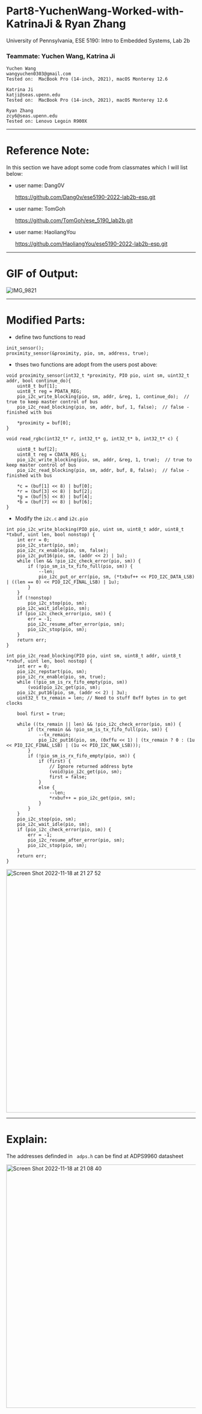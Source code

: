 # Part8-YuchenWang-Worked-with-KatrinaJi & Ryan Zhang
University of Pennsylvania, ESE 5190: Intro to Embedded Systems, Lab 2b

### Teammate: Yuchen Wang, Katrina Ji

    Yuchen Wang
    wangyuchen0303@gmail.com
    Tested on:  MacBook Pro (14-inch, 2021), macOS Monterey 12.6
    
    Katrina Ji
    katji@seas.upenn.edu
    Tested on:  MacBook Pro (14-inch, 2021), macOS Monterey 12.6
    
    Ryan Zhang
    zcy6@seas.upenn.edu
    Tested on: Lenovo Legoin R900X
    
---

# Reference Note:

In this section we have adopt some code from classmates which I will list below:
- user name: Dang0V
  
  https://github.com/Dang0v/ese5190-2022-lab2b-esp.git 
  
- user name: TomGoh
  
  https://github.com/TomGoh/ese_5190_lab2b.git
  
- user name: HaoliangYou
  
  https://github.com/HaoliangYou/ese5190-2022-lab2b-esp.git
  
---

# GIF of Output:

![IMG_9821](https://user-images.githubusercontent.com/105755054/202827052-57d2c8e1-bac5-4966-bb23-a6cc0c027970.GIF)

---
# Modified Parts:

- define two functions to read 
```
init_sensor();
proximity_sensor(&proximity, pio, sm, address, true);
```
- thses two functions are adopt from the users post above:

```
void proximity_sensor(int32_t *proximity, PIO pio, uint sm, uint32_t addr, bool continue_do){
    uint8_t buf[1];
    uint8_t reg = PDATA_REG;
    pio_i2c_write_blocking(pio, sm, addr, &reg, 1, continue_do);  // true to keep master control of bus
    pio_i2c_read_blocking(pio, sm, addr, buf, 1, false);  // false - finished with bus

    *proximity = buf[0];
}

void read_rgbc(int32_t* r, int32_t* g, int32_t* b, int32_t* c) {

    uint8_t buf[2];
    uint8_t reg = CDATA_REG_L;
    pio_i2c_write_blocking(pio, sm, addr, &reg, 1, true);  // true to keep master control of bus
    pio_i2c_read_blocking(pio, sm, addr, buf, 8, false);  // false - finished with bus

    *c = (buf[1] << 8) | buf[0];
    *r = (buf[3] << 8) | buf[2];
    *g = (buf[5] << 8) | buf[4];
    *b = (buf[7] << 8) | buf[6];
}

```

- Modify the ```i2c.c``` and ```i2c.pio```
```
int pio_i2c_write_blocking(PIO pio, uint sm, uint8_t addr, uint8_t *txbuf, uint len, bool nonstop) {
    int err = 0;
    pio_i2c_start(pio, sm);
    pio_i2c_rx_enable(pio, sm, false);
    pio_i2c_put16(pio, sm, (addr << 2) | 1u);
    while (len && !pio_i2c_check_error(pio, sm)) {
        if (!pio_sm_is_tx_fifo_full(pio, sm)) {
            --len;
            pio_i2c_put_or_err(pio, sm, (*txbuf++ << PIO_I2C_DATA_LSB) | ((len == 0) << PIO_I2C_FINAL_LSB) | 1u);
        }
    }
    if (!nonstop)
        pio_i2c_stop(pio, sm);
    pio_i2c_wait_idle(pio, sm);
    if (pio_i2c_check_error(pio, sm)) {
        err = -1;
        pio_i2c_resume_after_error(pio, sm);
        pio_i2c_stop(pio, sm);
    }
    return err;
}

int pio_i2c_read_blocking(PIO pio, uint sm, uint8_t addr, uint8_t *rxbuf, uint len, bool nostop) {
    int err = 0;
    pio_i2c_repstart(pio, sm);
    pio_i2c_rx_enable(pio, sm, true);
    while (!pio_sm_is_rx_fifo_empty(pio, sm))
        (void)pio_i2c_get(pio, sm);
    pio_i2c_put16(pio, sm, (addr << 2) | 3u);
    uint32_t tx_remain = len; // Need to stuff 0xff bytes in to get clocks

    bool first = true;

    while ((tx_remain || len) && !pio_i2c_check_error(pio, sm)) {
        if (tx_remain && !pio_sm_is_tx_fifo_full(pio, sm)) {
            --tx_remain;
            pio_i2c_put16(pio, sm, (0xffu << 1) | (tx_remain ? 0 : (1u << PIO_I2C_FINAL_LSB) | (1u << PIO_I2C_NAK_LSB)));
        }
        if (!pio_sm_is_rx_fifo_empty(pio, sm)) {
            if (first) {
                // Ignore returned address byte
                (void)pio_i2c_get(pio, sm);
                first = false;
            }
            else {
                --len;
                *rxbuf++ = pio_i2c_get(pio, sm);
            }
        }
    }
    pio_i2c_stop(pio, sm);
    pio_i2c_wait_idle(pio, sm);
    if (pio_i2c_check_error(pio, sm)) {
        err = -1;
        pio_i2c_resume_after_error(pio, sm);
        pio_i2c_stop(pio, sm);
    }
    return err;
}
```

<img width="647" alt="Screen Shot 2022-11-18 at 21 27 52" src="https://user-images.githubusercontent.com/105755054/202830114-cfa44000-b3ed-4a10-afaa-aba6f5de9e6d.png">


---
# Explain:

The addresses definded in ``` adps.h``` can be find at ADPS9960 datasheet

<img width="647" alt="Screen Shot 2022-11-18 at 21 08 40" src="https://user-images.githubusercontent.com/105755054/202830152-764e1f28-5fba-412c-8a63-480e4deb2dcb.png">




